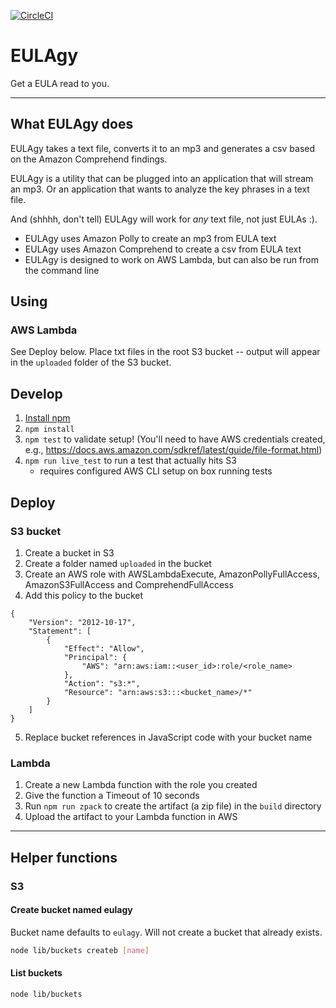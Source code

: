 [![CircleCI](https://circleci.com/gh/eebbesen/eulagy.svg?style=svg)](https://circleci.com/gh/eebbesen/eulagy)

# EULAgy
Get a EULA read to you.

-----
## What EULAgy does
EULAgy takes a text file, converts it to an mp3 and generates a csv based on the Amazon Comprehend findings.

EULAgy is a utility that can be plugged into an application that will stream an mp3. Or an application that wants to analyze the key phrases in a text file.

And (shhhh, don't tell) EULAgy will work for _any_ text file, not just EULAs :).


* EULAgy uses Amazon Polly to create an mp3 from EULA text
* EULAgy uses Amazon Comprehend to create a csv from EULA text
* EULAgy is designed to work on AWS Lambda, but can also be run from the command line


## Using
### AWS Lambda
See Deploy below. Place txt files in the root S3 bucket -- output will appear in the `uploaded` folder of the S3 bucket.

## Develop
1. [Install npm](https://www.npmjs.com/get-npm)
1. `npm install`
1. `npm test` to validate setup! (You'll need to have AWS credentials created, e.g., https://docs.aws.amazon.com/sdkref/latest/guide/file-format.html)
1. `npm run live_test` to run a test that actually hits S3
    * requires configured AWS CLI setup on box running tests

## Deploy
### S3 bucket
1. Create a bucket in S3
1. Create a folder named `uploaded` in the bucket
1. Create an AWS role with AWSLambdaExecute, AmazonPollyFullAccess, AmazonS3FullAccess and ComprehendFullAccess
1. Add this policy to the bucket
```
{
    "Version": "2012-10-17",
    "Statement": [
        {
            "Effect": "Allow",
            "Principal": {
                "AWS": "arn:aws:iam::<user_id>:role/<role_name>
            },
            "Action": "s3:*",
            "Resource": "arn:aws:s3:::<bucket_name>/*"
        }
    ]
}
```
5. Replace bucket references in JavaScript code with your bucket name

### Lambda
1. Create a new Lambda function with the role you created
1. Give the function a Timeout of 10 seconds
1. Run `npm run zpack` to create the artifact (a zip file) in the `build` directory
1. Upload the artifact to your Lambda function in AWS


----
## Helper functions
### S3
#### Create bucket named eulagy
Bucket name defaults to `eulagy`. Will not create a bucket that already exists.
```bash
node lib/buckets createb [name]
```

#### List buckets
```bash
node lib/buckets
```
